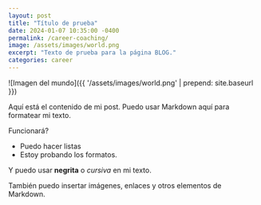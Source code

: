 ```yaml
---
layout: post
title: "Título de prueba"
date: 2024-01-07 10:35:00 -0400
permalink: /career-coaching/
image: /assets/images/world.png
excerpt: "Texto de prueba para la página BLOG."
categories: career
---
```


![Imagen del mundo]({{ '/assets/images/world.png' | prepend: site.baseurl }})  

Aquí está el contenido de mi post. Puedo usar Markdown aquí para formatear mi texto.

Funcionará?

- Puedo hacer listas
- Estoy probando los formatos.

Y puedo usar **negrita** o *cursiva* en mi texto.

También puedo insertar imágenes, enlaces y otros elementos de Markdown.
